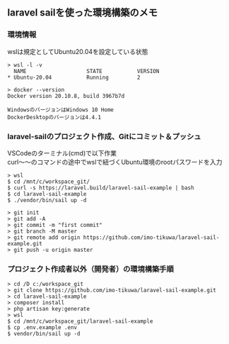 ## laravel sailを使った環境構築のメモ
### 環境情報  
wslは規定としてUbuntu20.04を設定している状態
```
> wsl -l -v
  NAME                   STATE           VERSION
* Ubuntu-20.04           Running         2

> docker --version
Docker version 20.10.8, build 3967b7d

WindowsのバージョンはWindows 10 Home
DockerDesktopのバージョンは4.4.1
```

### laravel-sailのプロジェクト作成、Gitにコミット＆プッシュ
VSCodeのターミナル(cmd)で以下作業  
curl～～のコマンドの途中でwslで紐づくUbuntu環境のrootパスワードを入力
```
> wsl
$ cd /mnt/c/workspace_git/
$ curl -s https://laravel.build/laravel-sail-example | bash
$ cd laravel-sail-example
$ ./vendor/bin/sail up -d

> git init
> git add -A
> git commit -m "first commit"
> git branch -M master
> git remote add origin https://github.com/imo-tikuwa/laravel-sail-example.git
> git push -u origin master
```

### プロジェクト作成者以外（開発者）の環境構築手順
```
> cd /D c:/workspace_git
> git clone https://github.com/imo-tikuwa/laravel-sail-example.git
> cd laravel-sail-example
> composer install
> php artisan key:generate
> wsl
$ cd /mnt/c/workspace_git/laravel-sail-example
$ cp .env.example .env
$ vendor/bin/sail up -d
```
